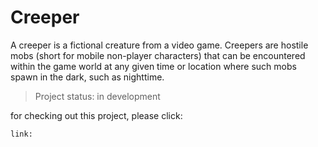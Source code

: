 # Creeper 

A creeper is a fictional creature from a video game. 
Creepers are hostile mobs (short for mobile non-player characters) that can be encountered within the game world at any given time or location where such mobs spawn in the dark, such as nighttime.

>Project status: in development

for checking out this project, please click:
```
link:
```

